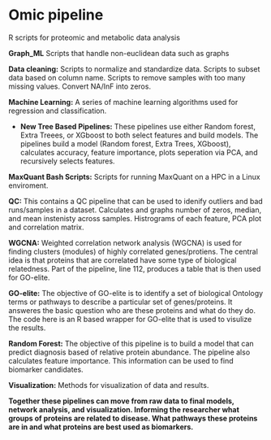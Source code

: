 # Omic pipeline
R scripts for proteomic and metabolic data analysis

**Graph_ML**
Scripts that handle non-euclidean data such as graphs

**Data cleaning:**
Scripts to normalize and standardize data. Scripts to subset data based on column name. Scripts to remove samples with too many missing values. Convert NA/InF into zeros. 

**Machine Learning:**
A series of machine learning algorithms used for regression and classification. 
- **New Tree Based Pipelines:**
These pipelines use either Random forest, Extra Treees, or XGboost to both select features and build models. The pipelines build a model (Random forest, Extra Trees, XGboost), calculates accuracy, feature importance, plots seperation via PCA, and recursively selects features. 

**MaxQuant Bash Scripts:**
Scripts for running MaxQuant on a HPC in a Linux enviroment.

**QC:**
This contains a QC pipeline that can be used to idenify outliers and bad runs/samples in a dataset. Calculates and graphs number of zeros, median, and mean instenisty across samples. Histrograms of each feature, PCA plot and correlation matrix. 

**WGCNA:**
Weighted correlation network analysis (WGCNA) is used for finding clusters (modules) of highly correlated genes/protiens. The central idea is that proteins that are correlated have some type of biological relatedness. Part of the pipeline, line 112, produces a table that is then used for GO-elite.

**GO-elite:**
The objective of GO-elite is to identify a  set of biological Ontology terms or pathways to describe a particular set of genes/proteins. It answeres the basic question who are these proteins and what do they do. The code here is an R based wrapper for GO-elite that is used to visulize the results.

**Random Forest:**
The objective of this pipeline is to build a model that can predict diagnosis based of relative protein abundance. The pipeline also calculates feature importance. This information can be used to find biomarker candidates.

**Visualization:**
Methods for visualization of data and results.


**Together these pipelines can move from raw data to final models, network analysis, and visualization. Informing the researcher what groups of proteins are related to disease. What pathways these proteins are in and what proteins are best used as biomarkers.**
